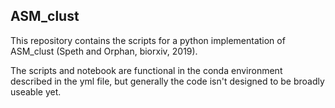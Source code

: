## ASM_clust

This repository contains the scripts for a python implementation of ASM_clust (Speth and Orphan, biorxiv, 2019).

The scripts and notebook are functional in the conda environment described in the yml file, but generally the code isn't designed to be broadly useable yet.
